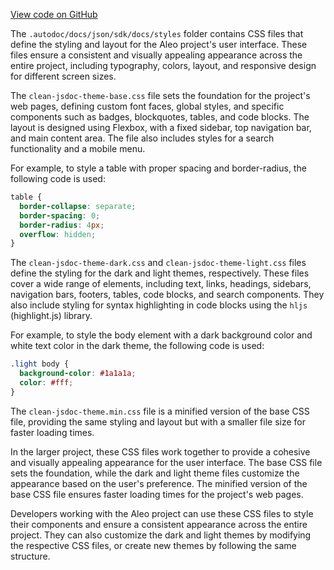 [View code on GitHub](https://github.com/AleoHQ/aleo/.autodoc/docs/json/sdk/docs/styles)

The `.autodoc/docs/json/sdk/docs/styles` folder contains CSS files that define the styling and layout for the Aleo project's user interface. These files ensure a consistent and visually appealing appearance across the entire project, including typography, colors, layout, and responsive design for different screen sizes.

The `clean-jsdoc-theme-base.css` file sets the foundation for the project's web pages, defining custom font faces, global styles, and specific components such as badges, blockquotes, tables, and code blocks. The layout is designed using Flexbox, with a fixed sidebar, top navigation bar, and main content area. The file also includes styles for a search functionality and a mobile menu.

For example, to style a table with proper spacing and border-radius, the following code is used:

```css
table {
  border-collapse: separate;
  border-spacing: 0;
  border-radius: 4px;
  overflow: hidden;
}
```

The `clean-jsdoc-theme-dark.css` and `clean-jsdoc-theme-light.css` files define the styling for the dark and light themes, respectively. These files cover a wide range of elements, including text, links, headings, sidebars, navigation bars, footers, tables, code blocks, and search components. They also include styling for syntax highlighting in code blocks using the `hljs` (highlight.js) library.

For example, to style the body element with a dark background color and white text color in the dark theme, the following code is used:

```css
.light body {
  background-color: #1a1a1a;
  color: #fff;
}
```

The `clean-jsdoc-theme.min.css` file is a minified version of the base CSS file, providing the same styling and layout but with a smaller file size for faster loading times.

In the larger project, these CSS files work together to provide a cohesive and visually appealing appearance for the user interface. The base CSS file sets the foundation, while the dark and light theme files customize the appearance based on the user's preference. The minified version of the base CSS file ensures faster loading times for the project's web pages.

Developers working with the Aleo project can use these CSS files to style their components and ensure a consistent appearance across the entire project. They can also customize the dark and light themes by modifying the respective CSS files, or create new themes by following the same structure.
